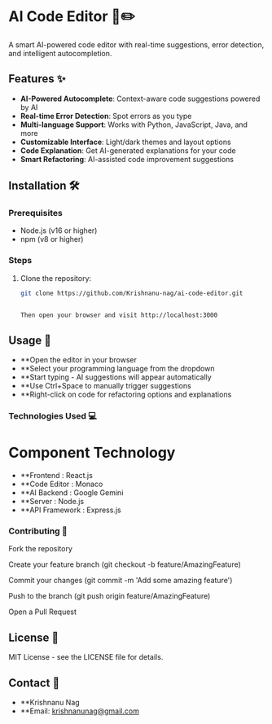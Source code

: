 # AI Code Editor 🤖✏️

A smart AI-powered code editor with real-time suggestions, error detection, and intelligent autocompletion.

## Features ✨

- **AI-Powered Autocomplete**: Context-aware code suggestions powered by AI
- **Real-time Error Detection**: Spot errors as you type
- **Multi-language Support**: Works with Python, JavaScript, Java, and more
- **Customizable Interface**: Light/dark themes and layout options
- **Code Explanation**: Get AI-generated explanations for your code
- **Smart Refactoring**: AI-assisted code improvement suggestions

## Installation 🛠️

### Prerequisites
- Node.js (v16 or higher)
- npm (v8 or higher)

### Steps
1. Clone the repository:
   ```bash
   git clone https://github.com/Krishnanu-nag/ai-code-editor.git


   Then open your browser and visit http://localhost:3000

## Usage 🚀
- **Open the editor in your browser
- **Select your programming language from the dropdown
- **Start typing - AI suggestions will appear automatically
- **Use Ctrl+Space to manually trigger suggestions
- **Right-click on code for refactoring options and explanations

### Technologies Used 💻
 # Component	Technology
- **Frontend	   : React.js
- **Code Editor	: Monaco
- **AI Backend	   : Google Gemini
- **Server	      : Node.js
- **API Framework : Express.js

### Contributing 🤝
Fork the repository

Create your feature branch (git checkout -b feature/AmazingFeature)

Commit your changes (git commit -m 'Add some amazing feature')

Push to the branch (git push origin feature/AmazingFeature)

Open a Pull Request

## License 📄
MIT License - see the LICENSE file for details.

## Contact 📧
- **Krishnanu Nag
- **Email: krishnanunag@gmail.com
